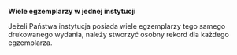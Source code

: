 **Wiele egzemplarzy w jednej instytucji**

Jeżeli Państwa instytucja posiada wiele egzemplarzy tego samego drukowanego wydania, należy stworzyć osobny rekord dla każdego egzemplarza.